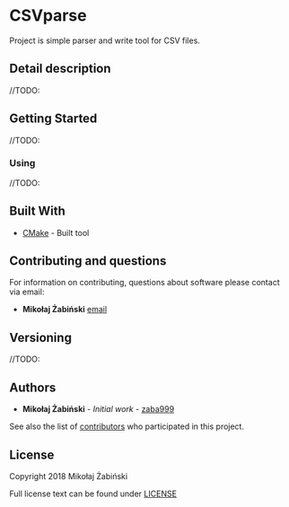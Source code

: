 # CSVparse

Project is simple parser and write tool for CSV files.

## Detail description

//TODO:

## Getting Started

//TODO:

### Using

//TODO:

## Built With

* [CMake](https://cmake.org/) - Built tool

## Contributing and questions

For information on contributing, questions about software please contact via email:
* **Mikołaj Żabiński** [email](mzabinski94@gmail.com) 

## Versioning

//TODO:

## Authors

* **Mikołaj Żabiński** - *Initial work* - [zaba999](https://github.com/zaba963)

See also the list of [contributors](https://github.com/zaba963/CSVparse/graphs/contributors) who participated in this project.

## License

Copyright 2018 Mikołaj Żabiński

Full license text can be found under [LICENSE](https://github.com/zaba963/CSVparse/blob/master/LICENSE)
